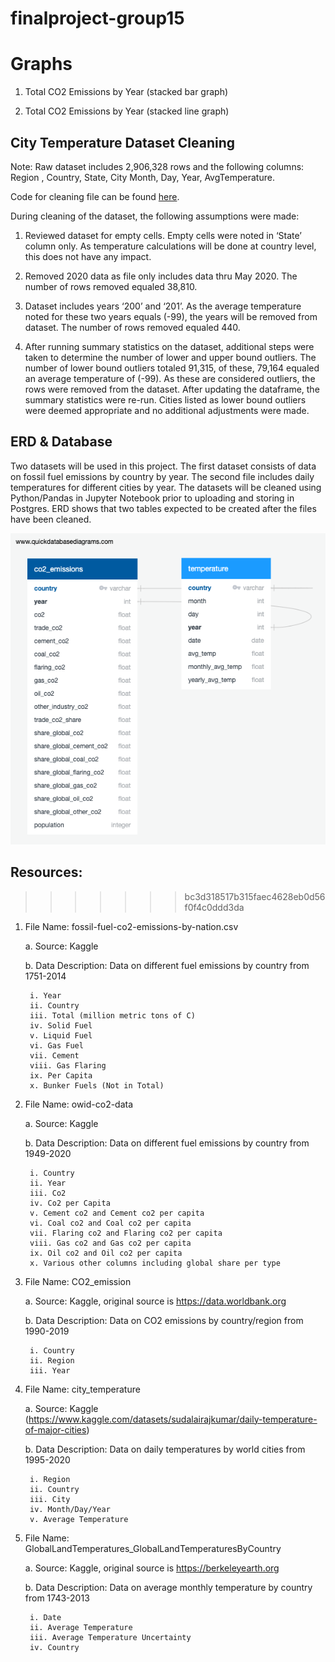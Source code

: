 # finalproject-group15

# Graphs

1. Total CO2 Emissions by Year (stacked bar graph)

2. Total CO2 Emissions by Year (stacked line graph)


## City Temperature Dataset Cleaning

Note: Raw dataset includes 2,906,328 rows and the following columns:
	Region , Country, State, City
	Month, Day, Year, AvgTemperature. 
	
Code for cleaning file can be found [here](https://github.com/sherryli1116/finalproject-group15/blob/MariaBranch/city_temperature_clean.ipynb).

During cleaning of the dataset, the following assumptions were made:

1.	Reviewed dataset for empty cells. Empty cells were noted in ‘State’ column only. As temperature calculations will be done at country level, this 
does not have any impact.

2.	Removed 2020 data as file only includes data thru May 2020. The number of rows removed equaled 38,810.

3.	Dataset includes years ‘200’ and ‘201’. As the average temperature noted for these two years equals (-99), the years will be removed from
dataset. The number of rows removed equaled 440. 

4.	After running summary statistics on the dataset, additional steps were taken to determine the number of lower and upper bound outliers. The 
number of lower bound outliers totaled 91,315, of these, 79,164 equaled an average temperature of (-99). As these are considered outliers, the rows were 
removed from the dataset. After updating the dataframe, the summary statistics were re-run. Cities listed as lower bound outliers were deemed
appropriate
and no additional adjustments were made. 


## ERD & Database
Two datasets will be used in this project. The first dataset consists of data on fossil fuel emissions by country by year. The second file includes
daily temperatures for different cities by year. The datasets will be cleaned using Python/Pandas in Jupyter Notebook prior to uploading and storing in 
Postgres. ERD shows that two tables expected to be created after the files have been cleaned.  

![ERD.png](ERD.png)

## Resources:
>>>>>>> bc3d318517b315faec4628eb0d56f0f4c0ddd3da

1. File Name: fossil-fuel-co2-emissions-by-nation.csv
	
	a. Source: Kaggle
	
	b. Data Description: Data on different fuel emissions by country from 1751-2014
	
		i. Year
		ii. Country
		iii. Total (million metric tons of C)
		iv. Solid Fuel
		v. Liquid Fuel
		vi. Gas Fuel
		vii. Cement
		viii. Gas Flaring
		ix. Per Capita
		x. Bunker Fuels (Not in Total)

2. File Name: owid-co2-data

	a. Source: Kaggle
	
	b. Data Description: Data on different fuel emissions by country from 1949-2020
	
		i. Country
		ii. Year
		iii. Co2
		iv. Co2 per Capita
		v. Cement co2 and Cement co2 per capita
		vi. Coal co2 and Coal co2 per capita
		vii. Flaring co2 and Flaring co2 per capita
		viii. Gas co2 and Gas co2 per capita
		ix. Oil co2 and Oil co2 per capita
		x. Various other columns including global share per type 

3. File Name: CO2_emission

	a. Source: Kaggle, original source is https://data.worldbank.org
	
	b. Data Description: Data on CO2 emissions by country/region from 1990-2019
	
		i. Country
		ii. Region
		iii. Year

4. File Name: city_temperature

	a. Source: Kaggle (https://www.kaggle.com/datasets/sudalairajkumar/daily-temperature-of-major-cities)
	
	b. Data Description: Data on daily temperatures by world cities from 1995-2020
	
		i. Region
		ii. Country
		iii. City
		iv. Month/Day/Year
		v. Average Temperature

5. File Name: GlobalLandTemperatures_GlobalLandTemperaturesByCountry

	a. Source: Kaggle, original source is https://berkeleyearth.org
	
	b. Data Description: Data on average monthly temperature by country from 1743-2013
	
		i. Date
		ii. Average Temperature
		iii. Average Temperature Uncertainty
		iv. Country
